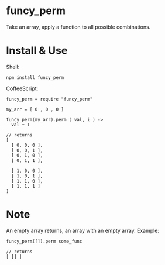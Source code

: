 
funcy\_perm
==============

Take an array, apply a function to all possible combinations.


Install & Use
=============

Shell:

    npm install funcy_perm

CoffeeScript:

    funcy_perm = require "funcy_perm"
    
    my_arr = [ 0 , 0 , 0 ]

    funcy_perm(my_arr).perm ( val, i ) -> 
      val + 1

    // returns
    [ 
      [ 0, 0, 0 ],
      [ 0, 0, 1 ],
      [ 0, 1, 0 ],
      [ 0, 1, 1 ], 
      
      [ 1, 0, 0 ],
      [ 1, 0, 1 ], 
      [ 1, 1, 0 ], 
      [ 1, 1, 1 ]
    ]

Note
=====

An empty array returns, an array with an empty array. Example:

    funcy_perm([]).perm some_func

    // returns 
    [ [] ]
